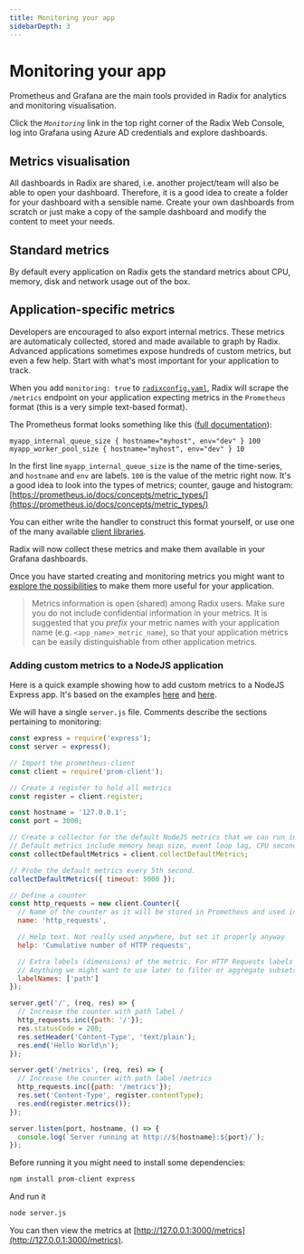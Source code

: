 ```yaml
---
title: Monitoring your app
sidebarDepth: 3
---
```


# Monitoring your app

Prometheus and Grafana are the main tools provided in Radix for analytics and monitoring visualisation.

Click the *`Monitoring`* link in the top right corner of the Radix Web Console, log into Grafana using Azure AD credentials and explore dashboards.

## Metrics visualisation

All dashboards in Radix are shared, i.e. another project/team will also be able to open your dashboard. Therefore, it is a good idea to create a folder for your dashboard with a sensible name. Create your own dashboards from scratch or just make a copy of the sample dashboard and modify the content to meet your needs.

## Standard metrics

By default every application on Radix gets the standard metrics about CPU, memory, disk and network usage out of the box.

## Application-specific metrics

Developers are encouraged to also export internal metrics. These metrics are automaticaly collected, stored and made available to graph by Radix. Advanced applications sometimes expose hundreds of custom metrics, but even a few help. Start with what's most important for your application to track.

When you add `monitoring: true` to [`radixconfig.yaml`](../../references/reference-radix-config/#public), Radix will scrape the `/metrics` endpoint on your application expecting metrics in the `Prometheus` format (this is a very simple text-based format).

The Prometheus format looks something like this ([full documentation](https://github.com/prometheus/docs/blob/master/content/docs/instrumenting/exposition_formats.md)):

```ebnf
myapp_internal_queue_size { hostname="myhost", env="dev" } 100
myapp_worker_pool_size { hostname="myhost", env="dev" } 10
```

In the first line `myapp_internal_queue_size` is the name of the time-series, and `hostname` and `env` are labels. `100` is the value of the metric right now. It's a good idea to look into the types of metrics; counter, gauge and histogram: [https://prometheus.io/docs/concepts/metric_types/](https://prometheus.io/docs/concepts/metric_types/)

You can either write the handler to construct this format yourself, or use one of the many available [client libraries](https://prometheus.io/docs/instrumenting/clientlibs/).

Radix will now collect these metrics and make them available in your Grafana dashboards.

Once you have started creating and monitoring metrics you might want to [explore the possibilities](../../docs/topic-monitoring/) to make them more useful for your application.

> Metrics information is open (shared) among Radix users. Make sure you do not include confidential information in your metrics. It is suggested that you *prefix* your metric names with your application name (e.g. `<app_name>_metric_name`), so that your application metrics can be easily distinguishable from other application metrics.

### Adding custom metrics to a NodeJS application

Here is a quick example showing how to add custom metrics to a NodeJS Express app. It's based on the examples [here](https://github.com/siimon/prom-client/blob/master/example/server.js) and [here](https://nodejs.org/es/docs/guides/getting-started-guide/).

We will have a single `server.js` file. Comments describe the sections pertaining to monitoring:

```javascript
const express = require('express');
const server = express();

// Import the prometheus-client
const client = require('prom-client');

// Create a register to hold all metrics
const register = client.register;

const hostname = '127.0.0.1';
const port = 3000;

// Create a collector for the default NodeJS metrics that we can run in the background.
// Default metrics include memory heap size, event loop lag, CPU seconds and more.
const collectDefaultMetrics = client.collectDefaultMetrics;

// Probe the default metrics every 5th second.
collectDefaultMetrics({ timeout: 5000 });

// Define a counter
const http_requests = new client.Counter({
  // Name of the counter as it will be stored in Prometheus and used in Grafana
  name: 'http_requests',

  // Help text. Not really used anywhere, but set it properly anyway
  help: 'Cumulative number of HTTP requests',

  // Extra labels (dimensions) of the metric. For HTTP Requests labels could be path, status_code, method
  // Anything we might want to use later to filter or aggregate subsets of the data
  labelNames: ['path']
});

server.get('/', (req, res) => {
  // Increase the counter with path label /
  http_requests.inc({path: '/'});
  res.statusCode = 200;
  res.setHeader('Content-Type', 'text/plain');
  res.end('Hello World\n');
});

server.get('/metrics', (req, res) => {
  // Increase the counter with path label /metrics
  http_requests.inc({path: '/metrics'});
  res.set('Content-Type', register.contentType);
  res.end(register.metrics());
});

server.listen(port, hostname, () => {
  console.log(`Server running at http://${hostname}:${port}/`);
});
```

Before running it you might need to install some dependencies:

```sh
npm install prom-client express
```

And run it

```sh
node server.js
```

You can then view the metrics at [http://127.0.0.1:3000/metrics](http://127.0.0.1:3000/metrics).
